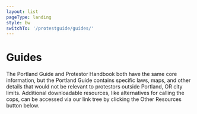 ```yaml
---
layout: list
pageType: landing
style: bw
switchTo: '/protestguide/guides/'
---
```


# Guides

The Portland Guide and Protestor Handbook both have the same core information, but the Portland Guide contains specific laws, maps, and other details that would not be relevant to protestors outside Portland, OR city limits. Additional downloadable resources, like alternatives for calling the cops, can be accessed via our link tree by clicking the Other Resources button below.

